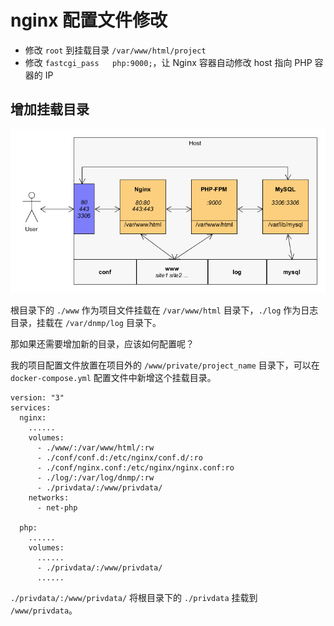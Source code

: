 # nginx 配置文件修改

- 修改 `root` 到挂载目录 `/var/www/html/project`
- 修改 `fastcgi_pass   php:9000;`，让 Nginx 容器自动修改 host 指向 PHP 容器的 IP
    
## 增加挂载目录

![dnmp 框架](/img/dnmp.png)

根目录下的 `./www` 作为项目文件挂载在 `/var/www/html` 目录下，`./log` 作为日志目录，挂载在 `/var/dnmp/log` 目录下。

那如果还需要增加新的目录，应该如何配置呢？

我的项目配置文件放置在项目外的 `/www/private/project_name` 目录下，可以在 `docker-compose.yml` 配置文件中新增这个挂载目录。

```
version: "3"
services:
  nginx:
    ......
    volumes:
      - ./www/:/var/www/html/:rw
      - ./conf/conf.d:/etc/nginx/conf.d/:ro
      - ./conf/nginx.conf:/etc/nginx/nginx.conf:ro
      - ./log/:/var/log/dnmp/:rw
      - ./privdata/:/www/privdata/
    networks:
      - net-php

  php:
    ......
    volumes:
      ......
      - ./privdata/:/www/privdata/
      ......
```

`./privdata/:/www/privdata/` 将根目录下的 `./privdata` 挂载到 `/www/privdata`。